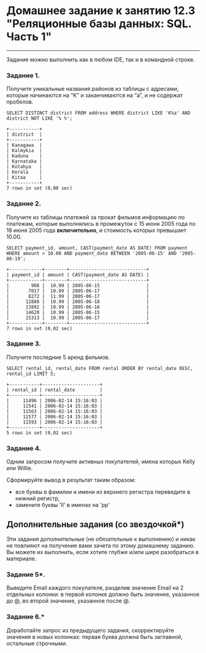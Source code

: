 # Домашнее задание к занятию 12.3 "Реляционные базы данных: SQL. Часть 1"

---

Задание можно выполнить как в любом IDE, так и в командной строке.

### Задание 1.

Получите уникальные названия районов из таблицы с адресами, которые начинаются на “K” и заканчиваются на “a”, и не содержат пробелов.
```
SELECT DISTINCT district FROM address WHERE district LIKE 'K%a' AND district NOT LIKE '% %';
```
```
+-----------+
| district  |
+-----------+
| Kanagawa  |
| Kalmykia  |
| Kaduna    |
| Karnataka |
| Kütahya   |
| Kerala    |
| Kitaa     |
+-----------+
7 rows in set (0,00 sec)
```

### Задание 2.

Получите из таблицы платежей за прокат фильмов информацию по платежам, которые выполнялись в промежуток с 15 июня 2005 года по 18 июня 2005 года **включительно**, и стоимость которых превышает 10.00.
```
SELECT payment_id, amount, CAST(payment_date AS DATE) FROM payment WHERE amount > 10.00 AND payment_date BETWEEN '2005-06-15' AND '2005-06-19';
```
```
+------------+--------+----------------------------+
| payment_id | amount | CAST(payment_date AS DATE) |
+------------+--------+----------------------------+
|        908 |  10.99 | 2005-06-15                 |
|       7017 |  10.99 | 2005-06-17                 |
|       8272 |  11.99 | 2005-06-17                 |
|      12888 |  10.99 | 2005-06-18                 |
|      13892 |  10.99 | 2005-06-16                 |
|      14620 |  10.99 | 2005-06-15                 |
|      15313 |  10.99 | 2005-06-17                 |
+------------+--------+----------------------------+
7 rows in set (0,02 sec)
```
### Задание 3.

Получите последние 5 аренд фильмов.
```
SELECT rental_id, rental_date FROM rental ORDER BY rental_date DESC, rental_id LIMIT 5;
```
```
+-----------+---------------------+
| rental_id | rental_date         |
+-----------+---------------------+
|     11496 | 2006-02-14 15:16:03 |
|     11541 | 2006-02-14 15:16:03 |
|     11563 | 2006-02-14 15:16:03 |
|     11577 | 2006-02-14 15:16:03 |
|     11593 | 2006-02-14 15:16:03 |
+-----------+---------------------+
5 rows in set (0,02 sec)
```
### Задание 4.

Одним запросом получите активных покупателей, имена которых Kelly или Willie. 

Сформируйте вывод в результат таким образом:
- все буквы в фамилии и имени из верхнего регистра переведите в нижний регистр,
- замените буквы 'll' в именах на 'pp'

## Дополнительные задания (со звездочкой*)
Эти задания дополнительные (не обязательные к выполнению) и никак не повлияют на получение вами зачета по этому домашнему заданию. Вы можете их выполнить, если хотите глубже и/или шире разобраться в материале.

### Задание 5*.

Выведите Email каждого покупателя, разделив значение Email на 2 отдельных колонки: в первой колонке должно быть значение, указанное до @, во второй значение, указанное после @.

### Задание 6.*

Доработайте запрос из предыдущего задания, скорректируйте значения в новых колонках: первая буква должна быть заглавной, остальные строчными.

